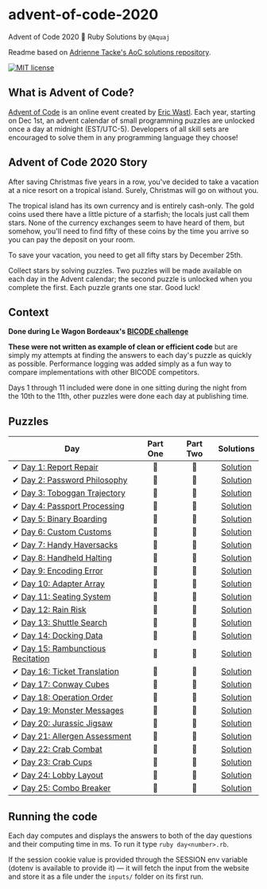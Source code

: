 # advent-of-code-2020
Advent of Code 2020 🎄 Ruby Solutions by `@Aquaj`

Readme based on [Adrienne Tacke's AoC solutions repository](https://github.com/adriennetacke/advent-of-code-2020).

[![MIT license](https://img.shields.io/badge/License-MIT-blue.svg)](https://opensource.org/licenses/MIT)

## What is Advent of Code?
[Advent of Code](http://adventofcode.com) is an online event created by [Eric Wastl](https://twitter.com/ericwastl).
Each year, starting on Dec 1st, an advent calendar of small programming puzzles are unlocked once a day at midnight
(EST/UTC-5). Developers of all skill sets are encouraged to solve them in any programming language they choose!

## Advent of Code 2020 Story
After saving Christmas five years in a row, you've decided to take a vacation at a nice resort on a tropical island.
Surely, Christmas will go on without you.

The tropical island has its own currency and is entirely cash-only. The gold coins used there have a little picture of a
starfish; the locals just call them stars. None of the currency exchanges seem to have heard of them, but somehow,
you'll need to find fifty of these coins by the time you arrive so you can pay the deposit on your room.

To save your vacation, you need to get all fifty stars by December 25th.

Collect stars by solving puzzles. Two puzzles will be made available on each day in the Advent calendar; the second
puzzle is unlocked when you complete the first. Each puzzle grants one star. Good luck!

## Context

**Done during Le Wagon Bordeaux's [BICODE challenge](https://www.bicode.camp)**

**These were not written as example of clean or efficient code** but are simply my attempts at finding the answers to
each day's puzzle as quickly as possible. Performance logging was added simply as a fun way to compare implementations
with other BICODE competitors.

Days 1 through 11 included were done in one sitting during the night from the 10th to the 11th, other puzzles were done
each day at publishing time.

## Puzzles

| Day  | Part One | Part Two | Solutions
|---|:---:|:---:|:---:|
| ✔ [Day 1: Report Repair](https://adventofcode.com/2020/day/1)| 🌟 | 🌟 |[Solution](day1.rb)
| ✔ [Day 2: Password Philosophy](https://adventofcode.com/2020/day/2)| 🌟 | 🌟 |[Solution](day2.rb)
| ✔ [Day 3: Toboggan Trajectory](https://adventofcode.com/2020/day/3)| 🌟 | 🌟 |[Solution](day3.rb)
| ✔ [Day 4: Passport Processing](https://adventofcode.com/2020/day/4)| 🌟 | 🌟 |[Solution](day4.rb)
| ✔ [Day 5: Binary Boarding](https://adventofcode.com/2020/day/5)| 🌟 | 🌟 |[Solution](day5.rb)
| ✔ [Day 6: Custom Customs](https://adventofcode.com/2020/day/6)| 🌟 | 🌟 |[Solution](day6.rb)
| ✔ [Day 7: Handy Haversacks](https://adventofcode.com/2020/day/7)| 🌟 | 🌟 |[Solution](day7.rb)
| ✔ [Day 8: Handheld Halting](https://adventofcode.com/2020/day/8)| 🌟 | 🌟 |[Solution](day8.rb)
| ✔ [Day 9: Encoding Error](https://adventofcode.com/2020/day/9)| 🌟 | 🌟 |[Solution](day9.rb)
| ✔ [Day 10: Adapter Array](https://adventofcode.com/2020/day/10)| 🌟 | 🌟 |[Solution](day10.rb)
| ✔ [Day 11: Seating System](https://adventofcode.com/2020/day/11)| 🌟 | 🌟 |[Solution](day11.rb)
| ✔ [Day 12: Rain Risk](https://adventofcode.com/2020/day/12)| 🌟 | 🌟 |[Solution](day12.rb)
| ✔ [Day 13: Shuttle Search](https://adventofcode.com/2020/day/13)| 🌟 | 🌟 |[Solution](day13.rb)
| ✔ [Day 14: Docking Data](https://adventofcode.com/2020/day/14)| 🌟 | 🌟 |[Solution](day14.rb)
| ✔ [Day 15: Rambunctious Recitation](https://adventofcode.com/2020/day/15)| 🌟 | 🌟 |[Solution](day15.rb)
| ✔ [Day 16: Ticket Translation](https://adventofcode.com/2020/day/16)| 🌟 | 🌟 |[Solution](day16.rb)
| ✔ [Day 17: Conway Cubes](https://adventofcode.com/2020/day/17)| 🌟 | 🌟 |[Solution](day17.rb)
| ✔ [Day 18: Operation Order](https://adventofcode.com/2020/day/18)| 🌟 | 🌟 |[Solution](day18.rb)
| ✔ [Day 19: Monster Messages](https://adventofcode.com/2020/day/19)| 🌟 | 🌟 |[Solution](day19.rb)
| ✔ [Day 20: Jurassic Jigsaw](https://adventofcode.com/2020/day/20)| 🌟 | 🌟 |[Solution](day20.rb)
| ✔ [Day 21: Allergen Assessment](https://adventofcode.com/2020/day/21)| 🌟 | 🌟 |[Solution](day21.rb)
| ✔ [Day 22: Crab Combat](https://adventofcode.com/2020/day/22)| 🌟 | 🌟 |[Solution](day22.rb)
| ✔ [Day 23: Crab Cups](https://adventofcode.com/2020/day/23)| 🌟 | 🌟 |[Solution](day23.rb)
| ✔ [Day 24: Lobby Layout](https://adventofcode.com/2020/day/24)| 🌟 | 🌟 |[Solution](day24.rb)
| ✔ [Day 25: Combo Breaker](https://adventofcode.com/2020/day/25)| 🌟 | 🌟 |[Solution](day25.rb)

## Running the code

Each day computes and displays the answers to both of the day questions and their computing time in ms. To run it type `ruby day<number>.rb`.

If the session cookie value is provided through the SESSION env variable (dotenv is available to provide it) — it will
fetch the input from the website and store it as a file under the `inputs/` folder on its first run.
